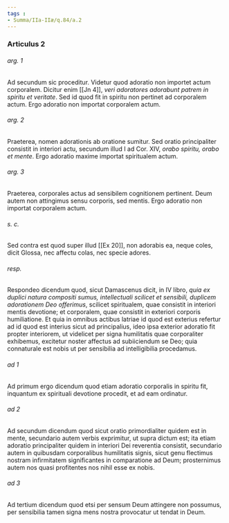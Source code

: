 ```yaml
---
tags : 
- Summa/IIa-IIæ/q.84/a.2
---
```


### Articulus 2

###### arg. 1
Ad secundum sic proceditur. Videtur quod adoratio non importet actum corporalem. Dicitur enim [[Jn 4]], *veri adoratores adorabunt patrem in spiritu et veritate*. Sed id quod fit in spiritu non pertinet ad corporalem actum. Ergo adoratio non importat corporalem actum.

###### arg. 2
Praeterea, nomen adorationis ab oratione sumitur. Sed oratio principaliter consistit in interiori actu, secundum illud I ad Cor. XIV, *orabo spiritu, orabo et mente*. Ergo adoratio maxime importat spiritualem actum.

###### arg. 3
Praeterea, corporales actus ad sensibilem cognitionem pertinent. Deum autem non attingimus sensu corporis, sed mentis. Ergo adoratio non importat corporalem actum.

###### s. c.
Sed contra est quod super illud [[Ex 20]], non adorabis ea, neque coles, dicit Glossa, nec affectu colas, nec specie adores.

###### resp.
Respondeo dicendum quod, sicut Damascenus dicit, in IV libro, *quia ex duplici natura compositi sumus, intellectuali scilicet et sensibili, duplicem adorationem Deo offerimus*, scilicet spiritualem, quae consistit in interiori mentis devotione; et corporalem, quae consistit in exteriori corporis humiliatione. Et quia in omnibus actibus latriae id quod est exterius refertur ad id quod est interius sicut ad principalius, ideo ipsa exterior adoratio fit propter interiorem, ut videlicet per signa humilitatis quae corporaliter exhibemus, excitetur noster affectus ad subiiciendum se Deo; quia connaturale est nobis ut per sensibilia ad intelligibilia procedamus.

###### ad 1
Ad primum ergo dicendum quod etiam adoratio corporalis in spiritu fit, inquantum ex spirituali devotione procedit, et ad eam ordinatur.

###### ad 2
Ad secundum dicendum quod sicut oratio primordialiter quidem est in mente, secundario autem verbis exprimitur, ut supra dictum est; ita etiam adoratio principaliter quidem in interiori Dei reverentia consistit, secundario autem in quibusdam corporalibus humilitatis signis, sicut genu flectimus nostram infirmitatem significantes in comparatione ad Deum; prosternimus autem nos quasi profitentes nos nihil esse ex nobis.

###### ad 3
Ad tertium dicendum quod etsi per sensum Deum attingere non possumus, per sensibilia tamen signa mens nostra provocatur ut tendat in Deum.

